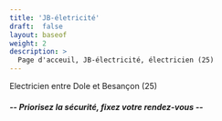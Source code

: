 ```yaml
---
title: 'JB-életricité'
draft:  false
layout: baseof
weight: 2
description: >
  Page d'acceuil, JB-électricité, électricien (25)
---
```


Electricien entre Dole et Besançon (25)</br>
<h5>-- Priorisez la sécurité, fixez votre rendez-vous --</h5>